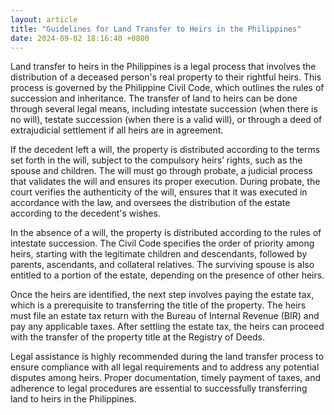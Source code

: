 ```yaml
---
layout: article
title: "Guidelines for Land Transfer to Heirs in the Philippines"
date: 2024-09-02 18:16:40 +0800
---
```


<p>Land transfer to heirs in the Philippines is a legal process that involves the distribution of a deceased person's real property to their rightful heirs. This process is governed by the Philippine Civil Code, which outlines the rules of succession and inheritance. The transfer of land to heirs can be done through several legal means, including intestate succession (when there is no will), testate succession (when there is a valid will), or through a deed of extrajudicial settlement if all heirs are in agreement.</p><p>If the decedent left a will, the property is distributed according to the terms set forth in the will, subject to the compulsory heirs’ rights, such as the spouse and children. The will must go through probate, a judicial process that validates the will and ensures its proper execution. During probate, the court verifies the authenticity of the will, ensures that it was executed in accordance with the law, and oversees the distribution of the estate according to the decedent's wishes.</p><p>In the absence of a will, the property is distributed according to the rules of intestate succession. The Civil Code specifies the order of priority among heirs, starting with the legitimate children and descendants, followed by parents, ascendants, and collateral relatives. The surviving spouse is also entitled to a portion of the estate, depending on the presence of other heirs.</p><p>Once the heirs are identified, the next step involves paying the estate tax, which is a prerequisite to transferring the title of the property. The heirs must file an estate tax return with the Bureau of Internal Revenue (BIR) and pay any applicable taxes. After settling the estate tax, the heirs can proceed with the transfer of the property title at the Registry of Deeds.</p><p>Legal assistance is highly recommended during the land transfer process to ensure compliance with all legal requirements and to address any potential disputes among heirs. Proper documentation, timely payment of taxes, and adherence to legal procedures are essential to successfully transferring land to heirs in the Philippines.</p>